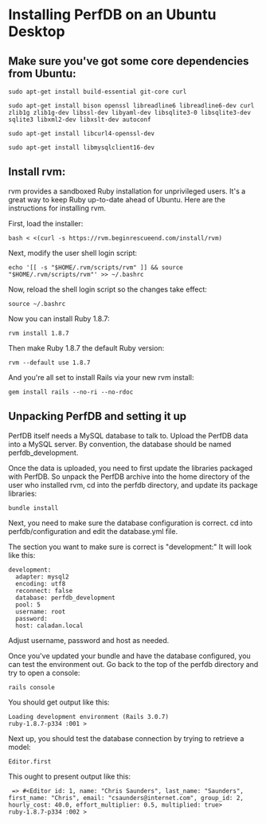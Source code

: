 # Installing PerfDB on an Ubuntu Desktop

## Make sure you've got some core dependencies from Ubuntu:

    sudo apt-get install build-essential git-core curl

    sudo apt-get install bison openssl libreadline6 libreadline6-dev curl zlib1g zlib1g-dev libssl-dev libyaml-dev libsqlite3-0 libsqlite3-dev sqlite3 libxml2-dev libxslt-dev autoconf

    sudo apt-get install libcurl4-openssl-dev

    sudo apt-get install libmysqlclient16-dev


## Install rvm:

rvm provides a sandboxed Ruby installation for unprivileged users. It's a great way to keep Ruby up-to-date ahead of Ubuntu. Here are the instructions for installing rvm.

First, load the installer:

    bash < <(curl -s https://rvm.beginrescueend.com/install/rvm)

Next, modify the user shell login script:

    echo '[[ -s "$HOME/.rvm/scripts/rvm" ]] && source "$HOME/.rvm/scripts/rvm"' >> ~/.bashrc

Now, reload the shell login script so the changes take effect:

    source ~/.bashrc

Now you can install Ruby 1.8.7:

    rvm install 1.8.7

Then make Ruby 1.8.7 the default Ruby version:

    rvm --default use 1.8.7

And you're all set to install Rails via your new rvm install:

    gem install rails --no-ri --no-rdoc

## Unpacking PerfDB and setting it up

PerfDB itself needs a MySQL database to talk to. Upload the PerfDB data into a MySQL server. By convention, the database should be named perfdb_development. 

Once the data is uploaded, you need to first update the libraries packaged with PerfDB. So unpack the PerfDB archive into the home directory of the user who installed rvm, cd into the perfdb directory, and update its package libraries:

    bundle install
    
Next, you need to make sure the database configuration is correct. cd into perfdb/configuration and edit the database.yml file.  

The section you want to make sure is correct is "development:" It will look like this:

	development:
	  adapter: mysql2
	  encoding: utf8
	  reconnect: false
	  database: perfdb_development
	  pool: 5
	  username: root
	  password: 
	  host: caladan.local

Adjust username, password and host as needed. 

Once you've updated your bundle and have the database configured, you can test the environment out. Go back to the top of the perfdb directory and try to open a console:

    rails console
    
You should get output like this:

    Loading development environment (Rails 3.0.7)
    ruby-1.8.7-p334 :001 > 
    
Next up, you should test the database connection by trying to retrieve a model:

    Editor.first
    
This ought to present output like this:

     => #<Editor id: 1, name: "Chris Saunders", last_name: "Saunders", first_name: "Chris", email: "csaunders@internet.com", group_id: 2, hourly_cost: 40.0, effort_multiplier: 0.5, multiplied: true> 
    ruby-1.8.7-p334 :002 > 
    
    
